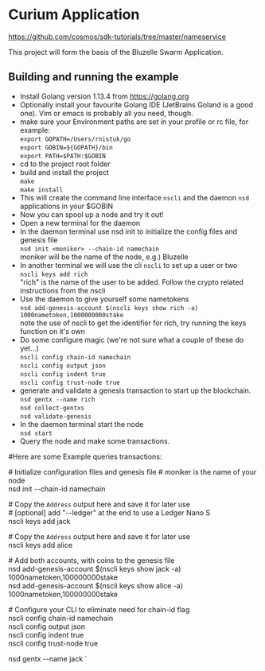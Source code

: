 # Curium Application

https://github.com/cosmos/sdk-tutorials/tree/master/nameservice


This project will form the basis of the Bluzelle <????> Swarm Application.


## Building and running the example

* Install Golang version 1.13.4 from https://golang.org
* Optionally install your favourite Golang IDE (JetBrains Goland is a good one). Vim or emacs is probably all you need, though.
* make sure your Environment paths are set in your profile or rc file, for example:  
`export GOPATH=/Users/rnistuk/go`  
`export GOBIN=${GOPATH}/bin`  
`export PATH=$PATH:$GOBIN`
* cd to the project root folder  
* build and install the project  
`make`  
`make install`  
* This will create the command line interface `nscli` and the daemon `nsd` applications in your $GOBIN
* Now you can spool up a node and try it out!
* Open a new terminal for the daemon 
* In the daemon terminal use nsd init to initialize the config files and genesis file  
`nsd init <moniker> --chain-id namechain`  
moniker will be the name of the node, e.g.) Bluzelle
* In another terminal we will use the cli `nscli` to set up a user or two  
`nscli keys add rich`  
"rich" is the name of the user to be added. Follow the crypto related instructions from the nscli
* Use the daemon to give yourself some nametokens  
`nsd add-genesis-account $(nscli keys show rich -a) 1000nametoken,1000000000stake`  
note the use of nscli to get the identifier for rich, try running the keys function on it's own
* Do some configure magic (we're not sure what a couple of these do yet...)  
`nscli config chain-id namechain`  
`nscli config output json`  
`nscli config indent true`  
`nscli config trust-node true`  
* generate and validate a genesis transaction to start up the blockchain.  
`nsd gentx --name rich`  
`nsd collect-gentxs`  
`nsd validate-genesis`
* In the daemon terminal start the node  
`nsd start`
* Query the node and make some transactions.

#Here are some Example queries transactions:  

\# Initialize configuration files and genesis file
\# moniker is the name of your node  
 nsd init <moniker> --chain-id namechain  
   
   
 \# Copy the `Address` output here and save it for later use    
 \# [optional] add "--ledger" at the end to use a Ledger Nano S  
 nscli keys add jack  
 
 \# Copy the `Address` output here and save it for later use  
 nscli keys add alice  
   
 \# Add both accounts, with coins to the genesis file  
 nsd add-genesis-account $(nscli keys show jack -a) 1000nametoken,100000000stake  
 nsd add-genesis-account $(nscli keys show alice -a) 1000nametoken,100000000stake  
   
 \# Configure your CLI to eliminate need for chain-id flag  
 nscli config chain-id namechain  
 nscli config output json  
 nscli config indent true  
 nscli config trust-node true  
   
 nsd gentx --name jack <or your key_name>`  
 
